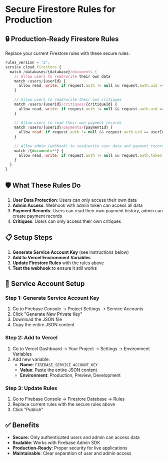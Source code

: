 # Secure Firestore Rules for Production

## 🔒 **Production-Ready Firestore Rules**

Replace your current Firestore rules with these secure rules:

```javascript
rules_version = '2';
service cloud.firestore {
  match /databases/{database}/documents {
    // Allow users to read/write their own data
    match /users/{userId} {
      allow read, write: if request.auth != null && request.auth.uid == userId;
    }
    
    // Allow users to read/write their own critiques
    match /users/{userId}/critiques/{critiqueId} {
      allow read, write: if request.auth != null && request.auth.uid == userId;
    }
    
    // Allow users to read their own payment records
    match /users/{userId}/payments/{paymentId} {
      allow read: if request.auth != null && request.auth.uid == userId;
    }
    
    // Allow admin (webhook) to read/write user data and payment records
    match /{document=**} {
      allow read, write: if request.auth != null && request.auth.token.admin == true;
    }
  }
}
```

## 🛡️ **What These Rules Do**

1. **User Data Protection**: Users can only access their own data
2. **Admin Access**: Webhook with admin token can access all data
3. **Payment Records**: Users can read their own payment history, admin can create payment records
4. **Critiques**: Users can only access their own critiques

## 📋 **Setup Steps**

1. **Generate Service Account Key** (see instructions below)
2. **Add to Vercel Environment Variables**
3. **Update Firestore Rules** with the rules above
4. **Test the webhook** to ensure it still works

## 🔑 **Service Account Setup**

### Step 1: Generate Service Account Key
1. Go to Firebase Console → Project Settings → Service Accounts
2. Click "Generate New Private Key"
3. Download the JSON file
4. Copy the entire JSON content

### Step 2: Add to Vercel
1. Go to Vercel Dashboard → Your Project → Settings → Environment Variables
2. Add new variable:
   - **Name**: `FIREBASE_SERVICE_ACCOUNT_KEY`
   - **Value**: Paste the entire JSON content
   - **Environment**: Production, Preview, Development

### Step 3: Update Rules
1. Go to Firebase Console → Firestore Database → Rules
2. Replace current rules with the secure rules above
3. Click "Publish"

## ✅ **Benefits**

- **Secure**: Only authenticated users and admin can access data
- **Scalable**: Works with Firebase Admin SDK
- **Production-Ready**: Proper security for live applications
- **Maintainable**: Clear separation of user and admin access
